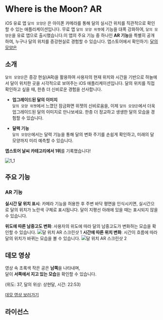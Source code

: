 # Where is the Moon? AR
iOS 유료 앱 `달의 모양은` 은 아이폰 카메라를 통해 달의 실시간 위치를 직관적으로 확인할 수 있는 애플리케이션입니다. 무료 앱 `달의 모양 위젯`에 기능을 대폭 강화하여, `달의 모양은`을 유료 앱으로 출시했습니다.이 앱의 주요 기능 중 하나인 **AR 기능**을 특별히 공개하여, 누구나 달의 위치를 증강현실로 경험할 수 있습니다.
앱스토어에서 확인하기: [달의 모양은](https://apps.apple.com/kr/app/moon-shape-pro/id6450383619?l=kr)

## 소개
`달의 모양은`은 증강 현실(AR)을 활용하여 사용자의 현재 위치와 시간을 기반으로 하늘에서 달이 위치한 곳을 시각적으로 보여주는 iOS 애플리케이션입니다. 달의 위치를 직접 확인하고 싶을 때, 한층 더 신비로운 경험을 선사합니다.

- **업그레이드된 달의 이미지**  
  `달의 모양 위젯`에서 느꼈던 잠금화면 위젯의 신비로움을, 이제 `달의 모양은`에서 더욱 업그레이드된 달의 이미지로 만나보세요. 한층 더 정교하고 생생한 달의 모습을 경험할 수 있습니다.

- **달력 기능**  
  `달의 모양은`에서는 달력 기능을 통해 달의 변화 주기를 손쉽게 확인하고, 미래의 달 모양까지 미리 예측할 수 있습니다.


**앱스토어 날씨 카테고리에서 1위**를 기록했습니다!  

![1_1](https://github.com/user-attachments/assets/47010ad7-7003-44d1-b6ee-8c706b90cd2e)

## 주요 기능
### AR 기능
**실시간 달 위치 표시**: 카메라 기능을 허용한 후 주변 바닥 평면을 인식시키면, 실시간으로 달의 위치가 노란색 구체로 표시됩니다. 달이 지평선 아래에 있을 때는 표시되지 않을 수 있습니다.


  

**위도에 따른 남중고도 변화**: 사용자의 위도에 따라 달의 남중고도가 변화하는 모습을 확인할 수 있습니다.
![달 위치 AR 스크린샷 1](https://github.com/habaekk/moonAR/assets/74465964/904b78ff-ef07-4a45-8272-d8e40af79572)
**시간에 따른 위치 변화**: 시간이 흐름에 따라 달의 위치가 바뀌는 모습을 볼 수 있습니다.
![달 위치 AR 스크린샷 2](https://github.com/habaekk/Where-is-the-Moon-AR/assets/74465964/9dab262c-2fb5-4bbe-be70-33f7f7117b8c)

## 데모 영상
영상 속 초록색 작은 공은 **남쪽**을 나타내며,  
 달이 **서쪽에서 지고 있는 모습**을 확인할 수 있습니다.

  

(위도: 37, 달의 위상: 상현달, 시간: 22:53)

  

[데모 영상 보러가기](https://www.youtube.com/shorts/ytwRV9STICQ)

## 라이선스